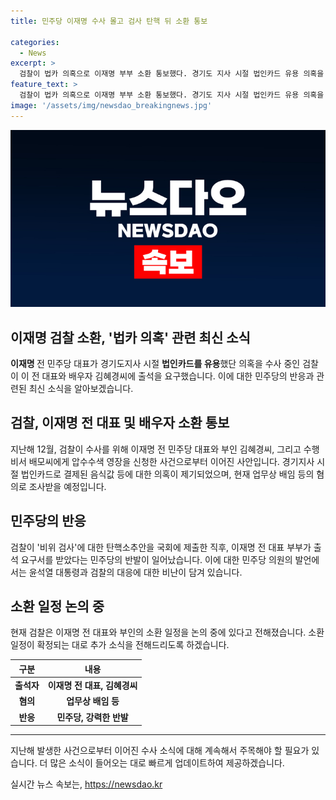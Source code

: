 ```yaml
---
title: 민주당 이재명 수사 몰고 검사 탄핵 뒤 소환 통보

categories:
  - News
excerpt: >
  검찰이 법카 의혹으로 이재명 부부 소환 통보했다. 경기도 지사 시절 법인카드 유용 의혹을 수사 중인데, 민주당은 이를 국면 전환용이라며 비난하고 있다. 지난 12월 압수수색 영장에는 이 전 대표와 부인, 수행비서가 적시됐는데, 경기지사 시절 음식값 등을 법인카드로 결제한 의혹이 제기됐다. 수원지검은 업무상 배임 등 혐의로 이 전 대표 부부를 소환할 예정이며, 더불어민주당은 강하게 반발 중이다.
feature_text: >
  검찰이 법카 의혹으로 이재명 부부 소환 통보했다. 경기도 지사 시절 법인카드 유용 의혹을 수사 중인데, 민주당은 이를 국면 전환용이라며 비난하고 있다. 지난 12월 압수수색 영장에는 이 전 대표와 부인, 수행비서가 적시됐는데, 경기지사 시절 음식값 등을 법인카드로 결제한 의혹이 제기됐다. 수원지검은 업무상 배임 등 혐의로 이 전 대표 부부를 소환할 예정이며, 더불어민주당은 강하게 반발 중이다.
image: '/assets/img/newsdao_breakingnews.jpg'
---
```


<p><img src="/assets/img/newsdao_breakingnews.jpg" alt="ranknews 속보" /></p>

<h2>이재명 검찰 소환, '법카 의혹' 관련 최신 소식</h2>

<p data-ke-size="size16"><b>이재명 </b>전 민주당 대표가 경기도지사 시절 <b>법인카드를 유용</b>했단 의혹을 수사 중인 검찰이 이 전 대표와 배우자 김혜경씨에 출석을 요구했습니다. 이에 대한 민주당의 반응과 관련된 최신 소식을 알아보겠습니다.</p>

<h2>검찰, 이재명 전 대표 및 배우자 소환 통보</h2>

<p data-ke-size="size16">지난해 12월, 검찰이 수사를 위해 이재명 전 민주당 대표와 부인 김혜경씨, 그리고 수행비서 배모씨에게 압수수색 영장을 신청한 사건으로부터 이어진 사안입니다. 경기지사 시절 법인카드로 결제된 음식값 등에 대한 의혹이 제기되었으며, 현재 업무상 배임 등의 혐의로 조사받을 예정입니다.</p>

<h2>민주당의 반응</h2>

<p data-ke-size="size16">검찰이 '비위 검사'에 대한 탄핵소추안을 국회에 제출한 직후, 이재명 전 대표 부부가 출석 요구서를 받았다는 민주당의 반발이 일어났습니다. 이에 대한 민주당 의원의 발언에서는 윤석열 대통령과 검찰의 대응에 대한 비난이 담겨 있습니다.</p>

<h2>소환 일정 논의 중</h2>

<p data-ke-size="size16">현재 검찰은 이재명 전 대표와 부인의 소환 일정을 논의 중에 있다고 전해졌습니다. 소환 일정이 확정되는 대로 추가 소식을 전해드리도록 하겠습니다.</p>

<table>
    <thead>
        <tr>
            <th>구분</th>
            <th>내용</th>
        </tr>
    </thead>
    <tbody>
        <tr>
            <td style="text-align: center; height: 17px;"><b>출석자</b></td>
            <td style="text-align: center; height: 17px;"><b>이재명 전 대표, 김혜경씨</b></td>
        </tr>
        <tr>
            <td style="text-align: center; height: 17px;"><b>혐의</b></td>
            <td style="text-align: center; height: 17px;"><b>업무상 배임 등</b></td>
        </tr>
        <tr>
            <td style="text-align: center; height: 17px;"><b>반응</b></td>
            <td style="text-align: center; height: 17px;"><b>민주당, 강력한 반발</b></td>
        </tr>
    </tbody>
</table>

<hr>

<p data-ke-size="size16">지난해 발생한 사건으로부터 이어진 수사 소식에 대해 계속해서 주목해야 할 필요가 있습니다. 더 많은 소식이 들어오는 대로 빠르게 업데이트하여 제공하겠습니다.</p>
실시간 뉴스 속보는, <a href="https://newsdao.kr" rel="dofollow">https://newsdao.kr</a>


